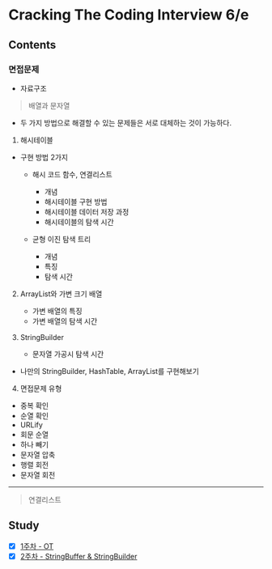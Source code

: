 # Cracking The Coding Interview 6/e

## Contents

### 면접문제
- 자료구조
> 배열과 문자열

- 두 가지 방법으로 해결할 수 있는 문제들은 서로 대체하는 것이 가능하다.

1. 해시테이블
- 구현 방법 2가지
    - 해시 코드 함수, 연결리스트
       - 개념
       - 해시테이블 구현 방법
       - 해시테이블 데이터 저장 과정
       - 해시테이블의 탐색 시간

    - 균형 이진 탐색 트리
        - 개념
        - 특징
        - 탐색 시간

2. ArrayList와 가변 크기 배열
    - 가변 배열의 특징
    - 가변 배열의 탐색 시간

3. StringBuilder
    - 문자열 가공시 탐색 시간

- 나만의 StringBuilder, HashTable, ArrayList를 구현해보기

4. 면접문제 유형

- 중복 확인
- 순열 확인
- URLify
- 회문 순열
- 하나 빼기
- 문자열 압축
- 행렬 회전
- 문자열 회전

---

> 연결리스트

## Study
- [x] [1주차 - OT](docs/study/20210118.md)
- [x] [2주차 - StringBuffer & StringBuilder](docs/study/20210125.md)
